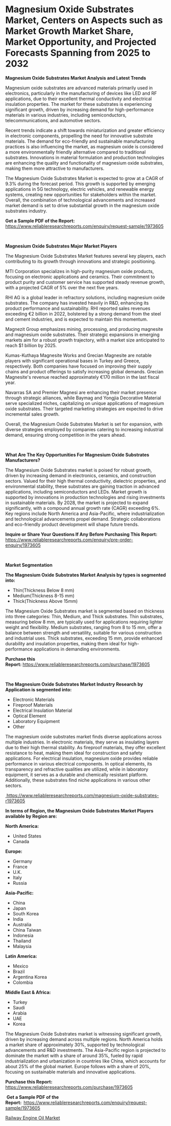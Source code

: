 <p><h1>Magnesium Oxide Substrates Market, Centers on Aspects such as Market Growth Market Share, Market Opportunity, and Projected Forecasts Spanning from 2025 to 2032</h1></p><p><strong>Magnesium Oxide Substrates Market Analysis and Latest Trends</strong></p>
<p><p>Magnesium oxide substrates are advanced materials primarily used in electronics, particularly in the manufacturing of devices like LED and RF applications, due to their excellent thermal conductivity and electrical insulation properties. The market for these substrates is experiencing significant growth, driven by increasing demand for high-performance materials in various industries, including semiconductors, telecommunications, and automotive sectors.</p><p>Recent trends indicate a shift towards miniaturization and greater efficiency in electronic components, propelling the need for innovative substrate materials. The demand for eco-friendly and sustainable manufacturing practices is also influencing the market, as magnesium oxide is considered a more environmentally friendly alternative compared to traditional substrates. Innovations in material formulation and production technologies are enhancing the quality and functionality of magnesium oxide substrates, making them more attractive to manufacturers.</p><p>The Magnesium Oxide Substrates Market is expected to grow at a CAGR of 9.3% during the forecast period. This growth is supported by emerging applications in 5G technology, electric vehicles, and renewable energy systems, creating new opportunities for stakeholders within the market. Overall, the combination of technological advancements and increased market demand is set to drive substantial growth in the magnesium oxide substrates industry.</p></p>
<p><strong>Get a Sample PDF of the Report:&nbsp;</strong> <a href="https://www.reliableresearchreports.com/enquiry/request-sample/1973605?utm_campaign=3319&utm_medium=2&utm_source=Github&utm_content=ia&utm_term=03042025&utm_id=magnesium-oxide-substrates">https://www.reliableresearchreports.com/enquiry/request-sample/1973605</a></p>
<p>&nbsp;</p>
<p><strong>Magnesium Oxide Substrates Major Market Players</strong></p>
<p><p>The Magnesium Oxide Substrates Market features several key players, each contributing to its growth through innovations and strategic positioning. </p><p>MTI Corporation specializes in high-purity magnesium oxide products, focusing on electronic applications and ceramics. Their commitment to product purity and customer service has supported steady revenue growth, with a projected CAGR of 5% over the next five years.</p><p>RHI AG is a global leader in refractory solutions, including magnesium oxide substrates. The company has invested heavily in R&D, enhancing its product performance and sustainability. RHI reported sales revenues exceeding €2 billion in 2022, bolstered by a strong demand from the steel and cement industries, and is expected to maintain this momentum.</p><p>Magnezit Group emphasizes mining, processing, and producing magnesite and magnesium oxide substrates. Their strategic expansions in emerging markets aim for a robust growth trajectory, with a market size anticipated to reach $1 billion by 2025.</p><p>Kumas-Kuthaya Magnesite Works and Grecian Magnesite are notable players with significant operational bases in Turkey and Greece, respectively. Both companies have focused on improving their supply chains and product offerings to satisfy increasing global demands. Grecian Magnesite's revenue reached approximately €170 million in the last fiscal year.</p><p>Navarras SA and Premier Magnesi are enhancing their market presence through strategic alliances, while Baymag and Yongjia Decorative Material serve specialized niches, capitalizing on unique applications of magnesium oxide substrates. Their targeted marketing strategies are expected to drive incremental sales growth.</p><p>Overall, the Magnesium Oxide Substrates Market is set for expansion, with diverse strategies employed by companies catering to increasing industrial demand, ensuring strong competition in the years ahead.</p></p>
<p>&nbsp;</p>
<p><strong>What Are The Key Opportunities For Magnesium Oxide Substrates Manufacturers?</strong></p>
<p><p>The Magnesium Oxide Substrates market is poised for robust growth, driven by increasing demand in electronics, ceramics, and construction sectors. Valued for their high thermal conductivity, dielectric properties, and environmental stability, these substrates are gaining traction in advanced applications, including semiconductors and LEDs. Market growth is supported by innovations in production technologies and rising investments in sustainable materials. By 2028, the market is projected to expand significantly, with a compound annual growth rate (CAGR) exceeding 6%. Key regions include North America and Asia-Pacific, where industrialization and technological advancements propel demand. Strategic collaborations and eco-friendly product development will shape future trends.</p></p>
<p><strong>Inquire or Share Your Questions If Any Before Purchasing This Report:</strong> <a href="https://www.reliableresearchreports.com/enquiry/pre-order-enquiry/1973605?utm_campaign=3319&utm_medium=2&utm_source=Github&utm_content=ia&utm_term=03042025&utm_id=magnesium-oxide-substrates">https://www.reliableresearchreports.com/enquiry/pre-order-enquiry/1973605</a></p>
<p>&nbsp;</p>
<p><strong>Market Segmentation</strong></p>
<p><strong>The Magnesium Oxide Substrates Market Analysis by types is segmented into:</strong></p>
<p><ul><li>Thin(Thickness Below 8 mm)</li><li>Medium(Thickness 8-15 mm)</li><li>Thick(Thickness Above 15mm)</li></ul></p>
<p><p>The Magnesium Oxide Substrates market is segmented based on thickness into three categories: Thin, Medium, and Thick substrates. Thin substrates, measuring below 8 mm, are typically used for applications requiring lighter weight and flexibility. Medium substrates, ranging from 8 to 15 mm, offer a balance between strength and versatility, suitable for various construction and industrial uses. Thick substrates, exceeding 15 mm, provide enhanced durability and insulation properties, making them ideal for high-performance applications in demanding environments.</p></p>
<p><strong>Purchase this Report:&nbsp;</strong><a href="https://www.reliableresearchreports.com/purchase/1973605?utm_campaign=3319&utm_medium=2&utm_source=Github&utm_content=ia&utm_term=03042025&utm_id=magnesium-oxide-substrates">https://www.reliableresearchreports.com/purchase/1973605</a></p>
<p>&nbsp;</p>
<p><strong>The Magnesium Oxide Substrates Market Industry Research by Application is segmented into:</strong></p>
<p><ul><li>Electronic Materials</li><li>Fireproof Materials</li><li>Electrical Insulation Material</li><li>Optical Element</li><li>Laboratory Equipment</li><li>Other</li></ul></p>
<p><p>The magnesium oxide substrates market finds diverse applications across multiple industries. In electronic materials, they serve as insulating layers due to their high thermal stability. As fireproof materials, they offer excellent resistance to heat, making them ideal for construction and safety applications. For electrical insulation, magnesium oxide provides reliable performance in various electrical components. In optical elements, its transparency and refractive qualities are utilized, while in laboratory equipment, it serves as a durable and chemically resistant platform. Additionally, these substrates find niche applications in various other sectors.</p></p>
<p><a href="https://www.reliableresearchreports.com/magnesium-oxide-substrates-r1973605?utm_campaign=3319&utm_medium=2&utm_source=Github&utm_content=ia&utm_term=03042025&utm_id=magnesium-oxide-substrates">&nbsp;https://www.reliableresearchreports.com/magnesium-oxide-substrates-r1973605</a></p>
<p><strong>In terms of Region, the Magnesium Oxide Substrates Market Players available by Region are:</strong></p>
<p>
    <p> <strong> North America: </strong>
        <ul>
            <li>United States</li>
            <li>Canada</li>
        </ul>
        </p> 
    <p> <strong> Europe: </strong>
        <ul>
            <li>Germany</li>
            <li>France</li>
            <li>U.K.</li>
            <li>Italy</li>
            <li>Russia</li>
        </ul>
        </p> 
    <p> <strong> Asia-Pacific: </strong>
        <ul>
            <li>China</li>
            <li>Japan</li>
            <li>South Korea</li>
            <li>India</li>
            <li>Australia</li>
            <li>China Taiwan</li>
            <li>Indonesia</li>
            <li>Thailand</li>
            <li>Malaysia</li>
        </ul>
        </p> 
    <p> <strong> Latin America: </strong>
        <ul>
            <li>Mexico</li>
            <li>Brazil</li>
            <li>Argentina Korea</li>
            <li>Colombia</li>
        </ul>
        </p> 
    <p> <strong> Middle East & Africa: </strong>
        <ul>
            <li>Turkey</li>
            <li>Saudi</li>
            <li>Arabia</li>
            <li>UAE</li>
            <li>Korea</li>
        </ul>
    </p>
    </p>
<p><p>The Magnesium Oxide Substrates market is witnessing significant growth, driven by increasing demand across multiple regions. North America holds a market share of approximately 30%, supported by technological advancements and R&D investments. The Asia-Pacific region is projected to dominate the market with a share of around 35%, fueled by rapid industrialization and urbanization in countries like China, which accounts for about 25% of the global market. Europe follows with a share of 20%, focusing on sustainable materials and innovative applications.</p></p>
<p><strong>Purchase this Report: </strong><a href="https://www.reliableresearchreports.com/purchase/1973605?utm_campaign=3319&utm_medium=2&utm_source=Github&utm_content=ia&utm_term=03042025&utm_id=magnesium-oxide-substrates">https://www.reliableresearchreports.com/purchase/1973605</a></p>
<p>&nbsp;<strong>Get a Sample PDF of the Report:&nbsp;&nbsp;</strong><a href="https://www.reliableresearchreports.com/enquiry/request-sample/1973605?utm_campaign=3319&utm_medium=2&utm_source=Github&utm_content=ia&utm_term=03042025&utm_id=magnesium-oxide-substrates">https://www.reliableresearchreports.com/enquiry/request-sample/1973605</a></p>
<p><strong></strong></p>
<p><p><a href="https://github.com/neilycalanww/Market-Research-Report-List-1/blob/main/railway-engine-oil-market.md?utm_campaign=3319&utm_medium=2&utm_source=Github&utm_content=ia&utm_term=03042025&utm_id=magnesium-oxide-substrates">Railway Engine Oil Market</a></p></p>